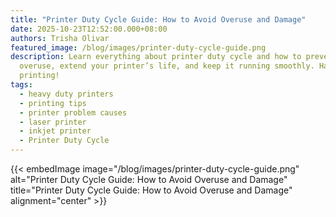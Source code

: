 ```yaml
---
title: "Printer Duty Cycle Guide: How to Avoid Overuse and Damage"
date: 2025-10-23T12:52:00.000+08:00
authors: Trisha Olivar
featured_image: /blog/images/printer-duty-cycle-guide.png
description: Learn everything about printer duty cycle and how to prevent
  overuse, extend your printer’s life, and keep it running smoothly. Happy
  printing!
tags:
  - heavy duty printers
  - printing tips
  - printer problem causes
  - laser printer
  - inkjet printer
  - Printer Duty Cycle
---
```

{{< embedImage image="/blog/images/printer-duty-cycle-guide.png" alt="Printer Duty Cycle Guide: How to Avoid Overuse and Damage" title="Printer Duty Cycle Guide: How to Avoid Overuse and Damage" alignment="center" >}}
